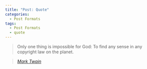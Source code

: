 ```yaml
---
title: "Post: Quote"
categories:
  - Post Formats
tags:
  - Post Formats
  - quote
---
```


> Only one thing is impossible for God: To find any sense in any copyright law on the planet.
  
> <cite><a href="https://www.brainyquote.com/quotes/quotes/m/marktwain163473.html">Mark Twain</a></cite>